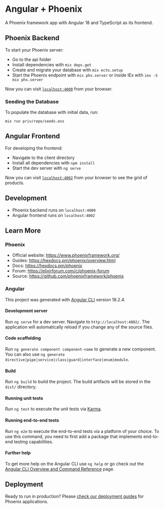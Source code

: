 # Angular + Phoenix

A Phoenix framework app with Angular 18 and TypeScript as its frontend.

## Phoenix Backend

To start your Phoenix server:

* Go to the api folder
* Install dependencies with `mix deps.get`
* Create and migrate your database with `mix ecto.setup`
* Start the Phoenix endpoint with `mix phx.server` or inside IEx with `iex -S mix phx.server`

Now you can visit [`localhost:4000`](http://localhost:4000) from your browser.

### Seeding the Database

To populate the database with initial data, run:

```
mix run priv/repo/seeds.exs
```

## Angular Frontend

For developing the frontend:

* Navigate to the client directory
* Install all dependencies with `npm install`
* Start the dev server with `ng serve`

Now you can visit [`localhost:4002`](http://localhost:4002) from your browser to see the grid of products.

## Development

* Phoenix backend runs on `localhost:4000`
* Angular frontend runs on `localhost:4002`

## Learn More

### Phoenix
* Official website: https://www.phoenixframework.org/
* Guides: https://hexdocs.pm/phoenix/overview.html
* Docs: https://hexdocs.pm/phoenix
* Forum: https://elixirforum.com/c/phoenix-forum
* Source: https://github.com/phoenixframework/phoenix

### Angular
This project was generated with [Angular CLI](https://github.com/angular/angular-cli) version 18.2.4.

#### Development server
Run `ng serve` for a dev server. Navigate to `http://localhost:4002/`. The application will automatically reload if you change any of the source files.

#### Code scaffolding
Run `ng generate component component-name` to generate a new component. You can also use `ng generate directive|pipe|service|class|guard|interface|enum|module`.

#### Build
Run `ng build` to build the project. The build artifacts will be stored in the `dist/` directory.

#### Running unit tests
Run `ng test` to execute the unit tests via [Karma](https://karma-runner.github.io).

#### Running end-to-end tests
Run `ng e2e` to execute the end-to-end tests via a platform of your choice. To use this command, you need to first add a package that implements end-to-end testing capabilities.

#### Further help
To get more help on the Angular CLI use `ng help` or go check out the [Angular CLI Overview and Command Reference](https://angular.dev/tools/cli) page.

## Deployment

Ready to run in production? Please [check our deployment guides](https://hexdocs.pm/phoenix/deployment.html) for Phoenix applications.